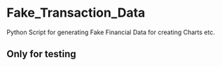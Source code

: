 # Fake_Transaction_Data
Python Script for generating Fake Financial Data for creating Charts etc.

## Only for testing 